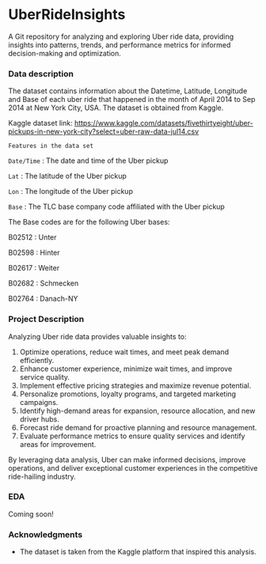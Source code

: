 # UberRideInsights
A Git repository for analyzing and exploring Uber ride data, providing insights into patterns, trends, and performance metrics for informed decision-making and optimization.

### Data description
The dataset contains information about the Datetime, Latitude, Longitude and Base of each uber ride that happened in the month of April 2014 to Sep 2014 at New York City, USA. The dataset is obtained from Kaggle.

Kaggle dataset link: https://www.kaggle.com/datasets/fivethirtyeight/uber-pickups-in-new-york-city?select=uber-raw-data-jul14.csv

`Features in the data set`

`Date/Time` : The date and time of the Uber pickup

`Lat` : The latitude of the Uber pickup

`Lon` : The longitude of the Uber pickup

`Base` : The TLC base company code affiliated with the Uber pickup

The Base codes are for the following Uber bases:

B02512 : Unter

B02598 : Hinter

B02617 : Weiter

B02682 : Schmecken

B02764 : Danach-NY

### Project Description
Analyzing Uber ride data provides valuable insights to:

1. Optimize operations, reduce wait times, and meet peak demand efficiently.
2. Enhance customer experience, minimize wait times, and improve service quality.
3. Implement effective pricing strategies and maximize revenue potential.
4. Personalize promotions, loyalty programs, and targeted marketing campaigns.
5. Identify high-demand areas for expansion, resource allocation, and new driver hubs.
6. Forecast ride demand for proactive planning and resource management.
7. Evaluate performance metrics to ensure quality services and identify areas for improvement.

By leveraging data analysis, Uber can make informed decisions, improve operations, and deliver exceptional customer experiences in the competitive ride-hailing industry.

### EDA
Coming soon!


### Acknowledgments

- The dataset is taken from the Kaggle platform that inspired this analysis.
